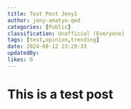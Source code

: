 ```yaml
---
title: Test Post Jeny1
author: jeny-amatya-qed
categories: [Public]
classification: Unofficial (Everyone)
tags: [test,opinion,trending]
date: 2024-08-12 23:29:33 
updatedBy: 
likes: 0
---
```


# This is a test post